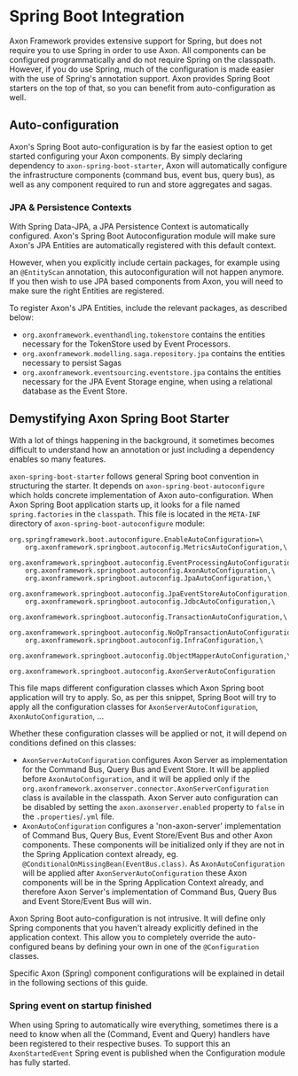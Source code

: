 # Spring Boot Integration

Axon Framework provides extensive support for Spring, but does not require you to use Spring in order to use Axon. All
components can be configured programmatically and do not require Spring on the classpath. However, if you do use Spring,
much of the configuration is made easier with the use of Spring's annotation support. Axon provides Spring Boot starters
on the top of that, so you can benefit from auto-configuration as well.

## Auto-configuration

Axon's Spring Boot auto-configuration is by far the easiest option to get started configuring your Axon components. By
simply declaring dependency to `axon-spring-boot-starter`, Axon will automatically configure the infrastructure
components \(command bus, event bus, query bus\), as well as any component required to run and store aggregates and
sagas.

### JPA & Persistence Contexts

With Spring Data-JPA, a JPA Persistence Context is automatically configured. Axon's Spring Boot Autoconfiguration module
will make sure Axon's JPA Entities are automatically registered with this default context.

However, when you explicitly include certain packages, for example using an `@EntityScan` annotation, this
autoconfiguration will not happen anymore. If you then wish to use JPA based components from Axon, you will need to make
sure the right Entities are registered.

To register Axon's JPA Entities, include the relevant packages, as described below:

- `org.axonframework.eventhandling.tokenstore` contains the entities necessary for the TokenStore used by Event
  Processors.
- `org.axonframework.modelling.saga.repository.jpa` contains the entities necessary to persist Sagas
- `org.axonframework.eventsourcing.eventstore.jpa` contains the entities necessary for the JPA Event Storage engine,
  when using a relational database as the Event Store.

## Demystifying Axon Spring Boot Starter

With a lot of things happening in the background, it sometimes becomes difficult to understand how an annotation or just
including a dependency enables so many features.

`axon-spring-boot-starter` follows general Spring boot convention in structuring the starter. It depends
on `axon-spring-boot-autoconfigure` which holds concrete implementation of Axon auto-configuration. When Axon Spring
Boot application starts up, it looks for a file named `spring.factories` in the `classpath`. This file is located in
the `META-INF` directory of `axon-spring-boot-autoconfigure` module:

```text
org.springframework.boot.autoconfigure.EnableAutoConfiguration=\
    org.axonframework.springboot.autoconfig.MetricsAutoConfiguration,\
    org.axonframework.springboot.autoconfig.EventProcessingAutoConfiguration,\
    org.axonframework.springboot.autoconfig.AxonAutoConfiguration,\
    org.axonframework.springboot.autoconfig.JpaAutoConfiguration,\
    org.axonframework.springboot.autoconfig.JpaEventStoreAutoConfiguration,\
    org.axonframework.springboot.autoconfig.JdbcAutoConfiguration,\
    org.axonframework.springboot.autoconfig.TransactionAutoConfiguration,\
    org.axonframework.springboot.autoconfig.NoOpTransactionAutoConfiguration,\
    org.axonframework.springboot.autoconfig.InfraConfiguration,\
    org.axonframework.springboot.autoconfig.ObjectMapperAutoConfiguration,\
    org.axonframework.springboot.autoconfig.AxonServerAutoConfiguration
```

This file maps different configuration classes which Axon Spring boot application will try to apply. So, as per this snippet, Spring Boot will try to apply all the configuration classes for `AxonServerAutoConfiguration`, `AxonAutoConfiguration`, ...

Whether these configuration classes will be applied or not, it will depend on conditions defined on this classes:

* `AxonServerAutoConfiguration` configures Axon Server as implementation for the Command Bus, Query Bus and Event Store. It will be applied before `AxonAutoConfiguration`, and it will be applied only if the `org.axonframework.axonserver.connector.AxonServerConfiguration` class is available in the classpath. Axon Server auto configuration can be disabled by setting the `axon.axonserver.enabled` property to `false` in the `.properties`/`.yml` file.
* `AxonAutoConfiguration` configures a 'non-axon-server' implementation of Command Bus, Query Bus, Event Store/Event Bus and other Axon components. These components will be initialized only if they are not in the Spring Application context already, eg. `@ConditionalOnMissingBean(EventBus.class)`. As `AxonAutoConfiguration` will be applied after `AxonServerAutoConfiguration` these Axon components will be in the Spring Application Context already, and therefore Axon Server's implementation of Command Bus, Query Bus and Event Store/Event Bus will win.

Axon Spring Boot auto-configuration is not intrusive. It will define only Spring components that you haven't already explicitly defined in the application context. This allow you to completely override the auto-configured beans by defining your own in one of the `@Configuration` classes.

Specific Axon \(Spring\) component configurations will be explained in detail in the following sections of this guide.

### Spring event on startup finished

When using Spring to automatically wire everything, sometimes there is a need to know when all the (Command, Event and Query) handlers have been registered to their respective buses.
To support this an `AxonStartedEvent` Spring event is published  when the Configuration module has fully started.

